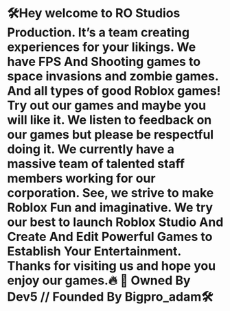 # 🛠️Hey welcome to RO Studios Production. It’s a team creating experiences for your likings. We have FPS And Shooting games to space invasions and zombie games. And all types of good Roblox games! Try out our games and maybe you will like it. We listen to feedback on our games but please be respectful doing it. We currently have a massive team of talented staff members working for our corporation. See, we strive to make Roblox Fun and imaginative. We try our best to launch Roblox Studio And Create And Edit Powerful Games to Establish Your Entertainment. Thanks for visiting us and hope you enjoy our games.🔥 🔨 Owned By Dev5 // Founded By Bigpro_adam🛠️
